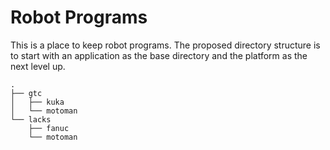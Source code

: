 # Robot Programs

This is a place to keep robot programs. The proposed directory structure is to
start with an application as the base directory and the platform as the next
level up.
```
.
├── gtc
│   ├── kuka
│   └── motoman
└── lacks
    ├── fanuc
    └── motoman
```

